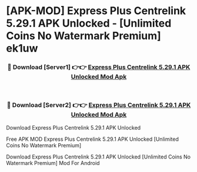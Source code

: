 # [APK-MOD] Express Plus Centrelink 5.29.1 APK Unlocked - [Unlimited Coins No Watermark Premium] ek1uw



<div align="center">
<h3>🔴 Download [Server1] 👉👉 <a href="https://momento.my/?title=Express_Plus_Centrelink_5.29.1_APK_Unlocked">Express Plus Centrelink 5.29.1 APK Unlocked Mod Apk</a></h3><br>

<h3>🔴 Download [Server2] 👉👉 <a href="https://momento.my/?title=Express_Plus_Centrelink_5.29.1_APK_Unlocked">Express Plus Centrelink 5.29.1 APK Unlocked Mod Apk</a></h3>
</div>



Download Express Plus Centrelink 5.29.1 APK Unlocked 

Free APK MOD Express Plus Centrelink 5.29.1 APK Unlocked [Unlimited Coins No Watermark Premium]

Download Express Plus Centrelink 5.29.1 APK Unlocked [Unlimited Coins No Watermark Premium] Mod For Android

